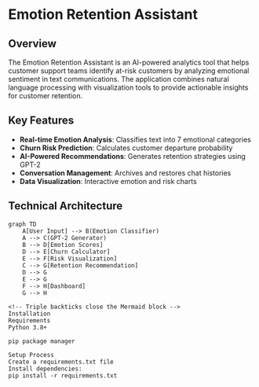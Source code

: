 # Emotion Retention Assistant

## Overview
The Emotion Retention Assistant is an AI-powered analytics tool that helps customer support teams identify at-risk customers by analyzing emotional sentiment in text communications. The application combines natural language processing with visualization tools to provide actionable insights for customer retention.

## Key Features
- **Real-time Emotion Analysis**: Classifies text into 7 emotional categories
- **Churn Risk Prediction**: Calculates customer departure probability
- **AI-Powered Recommendations**: Generates retention strategies using GPT-2
- **Conversation Management**: Archives and restores chat histories
- **Data Visualization**: Interactive emotion and risk charts

## Technical Architecture
```mermaid
graph TD
    A[User Input] --> B(Emotion Classifier)
    A --> C(GPT-2 Generator)
    B --> D[Emotion Scores]
    D --> E[Churn Calculator]
    E --> F[Risk Visualization]
    C --> G[Retention Recommendation]
    D --> G
    E --> G
    F --> H[Dashboard]
    G --> H

<!-- Triple backticks close the Mermaid block -->
Installation
Requirements
Python 3.8+

pip package manager

Setup Process
Create a requirements.txt file 
Install dependencies:
pip install -r requirements.txt

